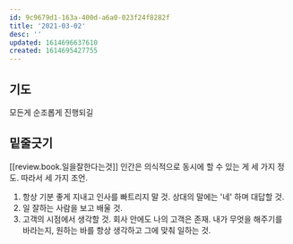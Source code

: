 ```yaml
---
id: 9c9679d1-163a-400d-a6a0-023f24f8282f
title: '2021-03-02'
desc: ''
updated: 1614696637610
created: 1614695427755
---
```


## 기도
모든게 순조롭게 진행되길

## 밑줄긋기
[[review.book.일을잘한다는것]]
인간은 의식적으로 동시에 할 수 있는 게 세 가지 정도. 
따라서 세 가지 조언.
1. 항상 기분 좋게 지내고 인사를 빠트리지 말 것. 상대의 말에는 '네' 하며 대답할 것. 
2. 일 잘하는 사람을 보고 배울 것.
3. 고객의 시점에서 생각할 것. 회사 안에도 나의 고객은 존재. 내가 무엇을 해주기를 바라는지, 원하는 바를 항상 생각하고 그에 맞춰 일하는 것.

